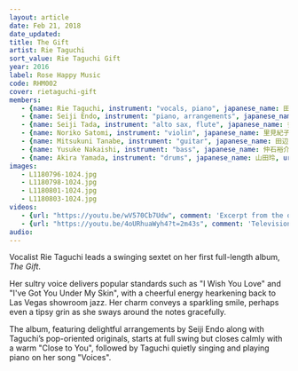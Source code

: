 ```yaml
---
layout: article
date: Feb 21, 2018
date_updated:
title: The Gift
artist: Rie Taguchi
sort_value: Rie Taguchi Gift
year: 2016
label: Rose Happy Music
code: RHM002
cover: rietaguchi-gift
members:
   - {name: Rie Taguchi, instrument: "vocals, piano", japanese_name: 田口理恵, url: "https://riepihappymusic.wixsite.com/music"}
   - {name: Seiji Endo, instrument: "piano, arrangements", japanese_name: 遠藤征志, url: "https://seiji-piano-endo.com"}
   - {name: Seiji Tada, instrument: "alto sax, flute", japanese_name: 多田誠司, url: "http://www.tadasei.net/"}
   - {name: Noriko Satomi, instrument: "violin", japanese_name: 里見紀子, url: "https://project-nori.wixsite.com/mysite"}
   - {name: Mitsukuni Tanabe, instrument: "guitar", japanese_name: 田辺充邦, url: "http://tanabe-mitsukuni.com/"}
   - {name: Yusuke Nakaishi, instrument: "bass", japanese_name: 仲石裕介, url: "https://nowonmusic.com/members/258"}
   - {name: Akira Yamada, instrument: "drums", japanese_name: 山田玲, url: "https://akry0325.wixsite.com/akira-y-drums"}
images:
   - L1180796-1024.jpg
   - L1180798-1024.jpg
   - L1180801-1024.jpg
   - L1180803-1024.jpg
videos: 
   - {url: "https://youtu.be/wV570Cb7Udw", comment: 'Excerpt from the opening track on this album, a joyful "Lady is a Tramp"'}
   - {url: "https://youtu.be/4oURhuaWyh4?t=2m43s", comment: 'Television broadcast of Rie Taguchi singing jazz standards at a jazz bar in Tokyo from 2015'}
audio:
---
```

Vocalist Rie Taguchi leads a swinging sextet on her first full-length album, *The Gift*.

Her sultry voice delivers popular standards such as "I Wish You Love" and "I've Got You Under My Skin", with a cheerful energy hearkening back to Las Vegas showroom jazz. Her charm conveys a sparkling smile, perhaps even a tipsy grin as she sways around the notes gracefully.

The album, featuring delightful arrangements by Seiji Endo along with Taguchi’s pop-oriented originals, starts at full swing but closes calmly with a warm "Close to You", followed by Taguchi quietly singing and playing piano on her song "Voices".



